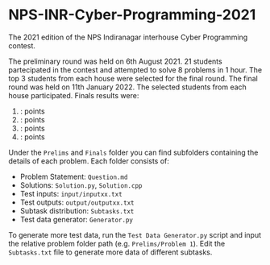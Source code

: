 # NPS-INR-Cyber-Programming-2021
The 2021 edition of the NPS Indiranagar interhouse Cyber Programming contest.

The preliminary round was held on 6th August 2021. 21 students partecipated in the contest and attempted to solve 8 problems in 1 hour. The top 3 students from each house were selected for the final round. The final round was held on 11th January 2022. The selected students from each house participated. Finals results were:
1. : points
2. : points
3. : points
4. : points

Under the `Prelims` and `Finals` folder you can find subfolders containing the details of each problem. Each folder consists of:
 - Problem Statement: ```Question.md```
 - Solutions: ```Solution.py```, ```Solution.cpp```
 - Test inputs: ```input/inputxx.txt```
 - Test outputs: ```output/outputxx.txt```
 - Subtask distribution: ```Subtasks.txt```
 - Test data generator: ```Generator.py```

To generate more test data, run the ```Test Data Generator.py``` script and input the relative problem folder path (e.g. ```Prelims/Problem 1```). Edit the ```Subtasks.txt``` file to generate more data of different subtasks.
